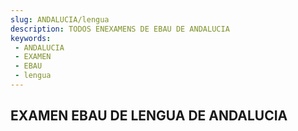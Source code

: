 ```yaml
---
slug: ANDALUCIA/lengua
description: TODOS ENEXAMENS DE EBAU DE ANDALUCIA
keywords:
 - ANDALUCIA
 - EXAMEN
 - EBAU
 - lengua
---
```

## EXAMEN EBAU DE LENGUA DE ANDALUCIA
